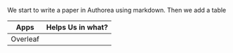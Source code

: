We start to write a paper in Authorea using markdown. Then we add a table 

| Apps | Helps Us in what? |
|------|-------------------|
| Overleaf | 